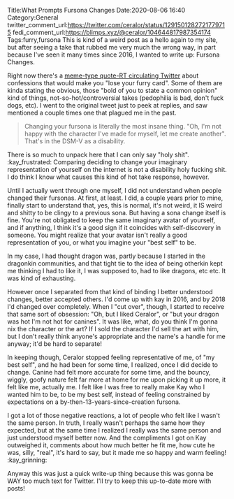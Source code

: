 Title:What Prompts Fursona Changes
Date:2020-08-06 16:40
Category:General
twitter_comment_url:https://twitter.com/ceralor/status/1291501282721779715
fedi_comment_url:https://blimps.xyz/@ceralor/104644817987354174
Tags:furry,fursona
This is kind of a weird post as a hello again to my site, but after seeing a take that rubbed me very much the wrong way, in part because I've seen it many times since 2016, I wanted to write up: Fursona Changes.

Right now there's a [meme-type quote-RT circulating Twitter](https://twitter.com/GiganticPaws/status/1291091420716003333) about confessions that would make you "lose your furry card". Some of them are kinda stating the obvious, those "bold of you to state a common opinion" kind of things, not-so-hot/controversial takes (pedophilia is bad, don't fuck dogs, etc). I went to the original tweet just to peek at replies, and saw mentioned a couple times one that plagued me in the past.

> Changing your fursona is literally the most insane thing. "Oh, I'm not happy with the character I've made for myself, let me create another". That's in the DSM-V as a disability.

There is so much to unpack here that I can only say "holy shit". :kay_frustrated: Comparing deciding to change your imaginary representation of yourself on the internet is not a disability holy fucking shit. I do think I know what causes this kind of hot take response, however.

Until I actually went through one myself, I did not understand when people changed their fursonas. At first, at least. I did, a couple years prior to mine, finally start to understand that, yes, this is normal, it's not weird, it IS weird and shitty to be clingy to a previous sona. But having a sona change itself is fine. You're not obligated to keep the same imaginary avatar of yourself, and if anything, I think it's a good sign if it coincides with self-discovery in someone. You might realize that your avatar isn't really a good representation of you, or what you imagine your "best self" to be.

In my case, I had thought dragon was, partly because I started in the dragonkin communities, and that tight tie to the idea of being otherkin kept me thinking I had to like it, I was supposed to, had to like dragons, etc etc. It was kind of exhausting.

However once I separated from that kind of binding I better understood changes, better accepted others. I'd come up with kay in 2016, and by 2018 I'd changed over completely. When I "cut over", though, I started to receive that same sort of obsession: "Oh, but I liked Ceralor", or "but your dragon was hot I'm not hot for canines". It was like, what, do you think I'm gonna nix the character or the art? If I sold the character I'd sell the art with him, but I don't really think anyone's appropriate and the name's a handle for me anyway; it'd be hard to separate!

In keeping though, Ceralor stopped feeling representative of me, of "my best self", and he had been for some time, I realized, once I did decide to change. Canine had felt more accurate for some time, and the bouncy, wiggly, goofy nature felt far more at home for me upon picking it up more, it felt like me, actually me. I felt like I was free to really make Kay who I wanted him to be, to be my best self, instead of feeling constrained by expectations on a by-then-13-years-since-creation fursona.

I got a lot of those negative reactions, a lot of people who felt like I wasn't the same person. In truth, I really wasn't perhaps the same how they expected, but at the same time I realized I really was the same person and just understood myself better now. And the compliments I got on Kay outweighed it, comments about how much better he fit me, how cute he was, silly, "real", it's hard to say, but it made me so happy and warm feeling! :kay_grinning: 

Anyway this was just a quick write-up thing because this was gonna be WAY too much text for Twitter. I'll try to keep this up-to-date more with posts!
